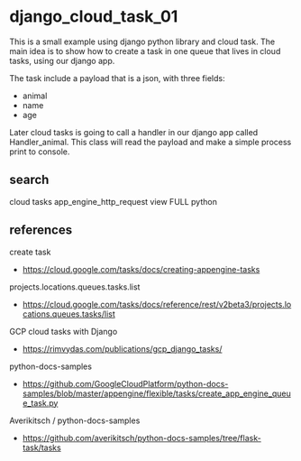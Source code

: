 # django_cloud_task_01

This is a small example using django python library and cloud task.
The main idea is to show how to create a task in one queue that lives in cloud tasks,
using our django app. 

The task include a payload that is a json, with three fields:
* animal
* name
* age

Later cloud tasks is going to call a handler in our django app
called Handler_animal. This class will read the payload and make a simple process
print to console.

## search
cloud tasks app_engine_http_request view FULL python

## references
create task
* https://cloud.google.com/tasks/docs/creating-appengine-tasks

projects.locations.queues.tasks.list
* https://cloud.google.com/tasks/docs/reference/rest/v2beta3/projects.locations.queues.tasks/list

GCP cloud tasks with Django
* https://rimvydas.com/publications/gcp_django_tasks/

python-docs-samples
* https://github.com/GoogleCloudPlatform/python-docs-samples/blob/master/appengine/flexible/tasks/create_app_engine_queue_task.py

Averikitsch / python-docs-samples 
* https://github.com/averikitsch/python-docs-samples/tree/flask-task/tasks
